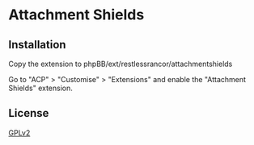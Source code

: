 # Attachment Shields

## Installation

Copy the extension to phpBB/ext/restlessrancor/attachmentshields

Go to "ACP" > "Customise" > "Extensions" and enable the "Attachment Shields" extension.

## License

[GPLv2](license.txt)
